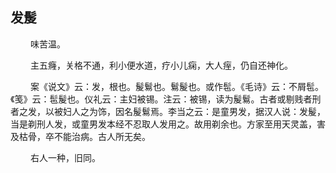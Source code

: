 ## 发髲
<p>&emsp;&emsp;
味苦温。
</p>
<p>&emsp;&emsp;
主五癃，关格不通，利小便水道，疗小儿痫，大人痓，仍自还神化。
</p>
<p>&emsp;&emsp;
案《说文》云：发，根也。髲鬄也。鬄髲也。或作髢。《毛诗》云：不屑髢。《笺》云：髢髲也。仪礼云：主妇被锡。注云：被锡，读为髲鬄。古者或剔贱者刑者之发，以被妇人之为饰，因名髲鬄焉。李当之云：是童男发，据汉人说：发髲，当是剃刑人发，或童男发本经不忍取人发用之。故用剃余也。方家至用天灵盖，害及枯骨，卒不能治病。古人所无矣。
</p>
<p>&emsp;&emsp;
右人一种，旧同。
</p>